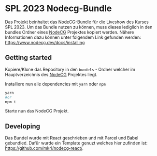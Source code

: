 # SPL 2023 Nodecg-Bundle

Das Projekt beinhaltet das [NodeCG](https://www.nodecg.dev/)-Bundle für die Liveshow des Kurses SPL 2023. Um das Bundle nutzen zu können, muss dieses lediglich in den bundles Ordner eines [NodeCG](https://www.nodecg.dev/) Projektes kopiert werden. 
Nähere Informationen dazu können unter folgendem Link gefunden werden: https://www.nodecg.dev/docs/installing

## Getting started

Kopiere/Klone das Repository in den `bundels` - Ordner welcher im Hauptverzeichnis des [NodeCG](https://www.nodecg.dev/) Projektes liegt.

Installiere nun alle dependencies mit `yarn` oder `npm`
```bash
yarn
#or
npm i
```
Starte nun das NodeCG Projekt.

## Developing
Das Bundel wurde mit React geschrieben und mit Parcel und Babel gebundled. Dafür wurde ein Template genuzt welches hier zufinden ist: https://github.com/mkrl/nodecg-react/.

##